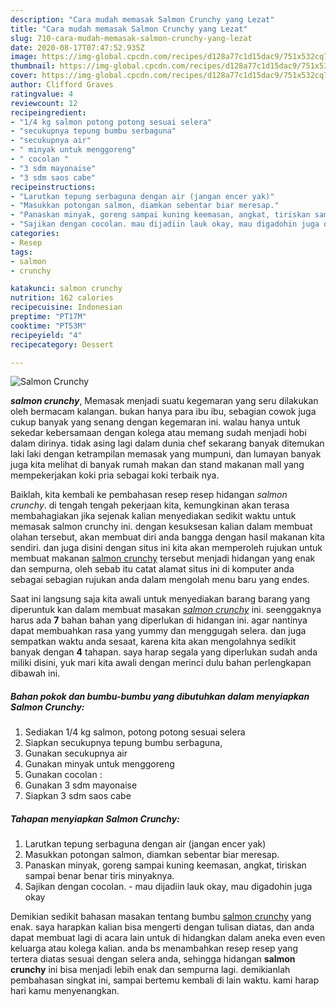```yaml
---
description: "Cara mudah memasak Salmon Crunchy yang Lezat"
title: "Cara mudah memasak Salmon Crunchy yang Lezat"
slug: 710-cara-mudah-memasak-salmon-crunchy-yang-lezat
date: 2020-08-17T07:47:52.935Z
image: https://img-global.cpcdn.com/recipes/d128a77c1d15dac9/751x532cq70/salmon-crunchy-foto-resep-utama.jpg
thumbnail: https://img-global.cpcdn.com/recipes/d128a77c1d15dac9/751x532cq70/salmon-crunchy-foto-resep-utama.jpg
cover: https://img-global.cpcdn.com/recipes/d128a77c1d15dac9/751x532cq70/salmon-crunchy-foto-resep-utama.jpg
author: Clifford Graves
ratingvalue: 4
reviewcount: 12
recipeingredient:
- "1/4 kg salmon potong potong sesuai selera"
- "secukupnya tepung bumbu serbaguna"
- "secukupnya air"
- " minyak untuk menggoreng"
- " cocolan "
- "3 sdm mayonaise"
- "3 sdm saos cabe"
recipeinstructions:
- "Larutkan tepung serbaguna dengan air (jangan encer yak)"
- "Masukkan potongan salmon, diamkan sebentar biar meresap."
- "Panaskan minyak, goreng sampai kuning keemasan, angkat, tiriskan sampai benar benar tiris minyaknya."
- "Sajikan dengan cocolan. mau dijadiin lauk okay, mau digadohin juga okay"
categories:
- Resep
tags:
- salmon
- crunchy

katakunci: salmon crunchy 
nutrition: 162 calories
recipecuisine: Indonesian
preptime: "PT17M"
cooktime: "PT53M"
recipeyield: "4"
recipecategory: Dessert

---
```



![Salmon Crunchy](https://img-global.cpcdn.com/recipes/d128a77c1d15dac9/751x532cq70/salmon-crunchy-foto-resep-utama.jpg)

<b><i>salmon crunchy</i></b>, Memasak menjadi suatu kegemaran yang seru dilakukan oleh bermacam kalangan. bukan hanya para ibu ibu, sebagian cowok juga cukup banyak yang senang dengan kegemaran ini. walau hanya untuk sekedar kebersamaan dengan kolega atau memang sudah menjadi hobi dalam dirinya. tidak asing lagi dalam dunia chef sekarang banyak ditemukan laki laki dengan ketrampilan memasak yang mumpuni, dan lumayan banyak juga kita melihat di banyak rumah makan dan stand makanan mall yang mempekerjakan koki pria sebagai koki terbaik nya.

Baiklah, kita kembali ke pembahasan resep resep hidangan <i>salmon crunchy</i>. di tengah tengah pekerjaan kita, kemungkinan akan terasa membahagiakan jika sejenak kalian menyediakan sedikit waktu untuk memasak salmon crunchy ini. dengan kesuksesan kalian dalam membuat olahan tersebut, akan membuat diri anda bangga dengan hasil makanan kita sendiri. dan juga disini dengan situs ini kita akan memperoleh rujukan untuk membuat makanan <u>salmon crunchy</u> tersebut menjadi hidangan yang enak dan sempurna, oleh sebab itu catat alamat situs ini di komputer anda sebagai sebagian rujukan anda dalam mengolah menu baru yang endes.




Saat ini langsung saja kita awali untuk menyediakan barang barang yang diperuntuk kan dalam membuat masakan <u><i>salmon crunchy</i></u> ini. seenggaknya harus ada <b>7</b> bahan bahan yang diperlukan di hidangan ini. agar nantinya dapat membuahkan rasa yang yummy dan menggugah selera. dan juga sempatkan waktu anda sesaat, karena kita akan mengolahnya sedikit banyak dengan <b>4</b> tahapan. saya harap segala yang diperlukan sudah anda miliki disini, yuk mari kita awali dengan merinci dulu bahan perlengkapan dibawah ini.

<!--inarticleads1-->

##### Bahan pokok dan bumbu-bumbu yang dibutuhkan dalam menyiapkan Salmon Crunchy:

1. Sediakan 1/4 kg salmon, potong potong sesuai selera
1. Siapkan secukupnya tepung bumbu serbaguna,
1. Gunakan secukupnya air
1. Gunakan  minyak untuk menggoreng
1. Gunakan  cocolan :
1. Gunakan 3 sdm mayonaise
1. Siapkan 3 sdm saos cabe




<!--inarticleads2-->

##### Tahapan menyiapkan Salmon Crunchy:

1. Larutkan tepung serbaguna dengan air (jangan encer yak)
1. Masukkan potongan salmon, diamkan sebentar biar meresap.
1. Panaskan minyak, goreng sampai kuning keemasan, angkat, tiriskan sampai benar benar tiris minyaknya.
1. Sajikan dengan cocolan. - mau dijadiin lauk okay, mau digadohin juga okay




Demikian sedikit bahasan masakan tentang bumbu <u>salmon crunchy</u> yang enak. saya harapkan kalian bisa mengerti dengan tulisan diatas, dan anda dapat membuat lagi di acara lain untuk di hidangkan dalam aneka even even keluarga atau kolega kalian. anda bs menambahkan resep resep yang tertera diatas sesuai dengan selera anda, sehingga hidangan <b>salmon crunchy</b> ini bisa menjadi lebih enak dan sempurna lagi. demikianlah pembahasan singkat ini, sampai bertemu kembali di lain waktu. kami harap hari kamu menyenangkan.
